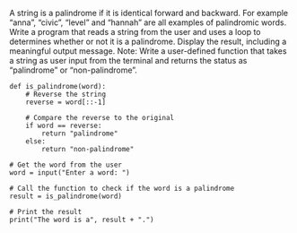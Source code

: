 A string is a palindrome if it is identical forward and backward. For example “anna”, “civic”,
“level” and “hannah” are all examples of palindromic words. Write a program that reads a
string from the user and uses a loop to determines whether or not it is a palindrome. Display
the result, including a meaningful output message.
Note: Write a user-defined function that takes a string as user input from the terminal and
returns the status as “palindrome” or “non-palindrome”.

```
def is_palindrome(word):
    # Reverse the string
    reverse = word[::-1]

    # Compare the reverse to the original
    if word == reverse:
        return "palindrome"
    else:
        return "non-palindrome"

# Get the word from the user
word = input("Enter a word: ")

# Call the function to check if the word is a palindrome
result = is_palindrome(word)

# Print the result
print("The word is a", result + ".")
```
